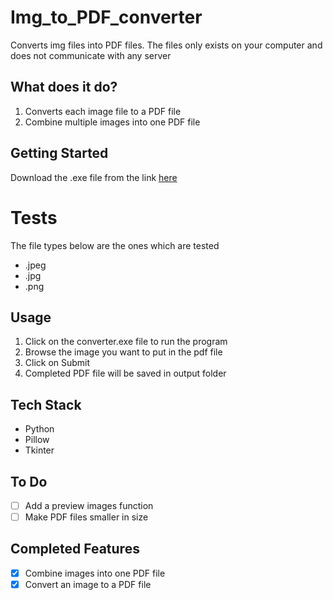 # Img_to_PDF_converter
Converts img files into PDF files.
The files only exists on your computer and does not communicate with any server

## What does it do?
1. Converts each image file to a PDF file
2. Combine multiple images into one PDF file

## Getting Started
Download the .exe file from the link
[here](https://github.com/Jh123x/Img_to_PDF_converter/releases/)


# Tests
The file types below are the ones which are tested
- .jpeg
- .jpg
- .png

## Usage
1. Click on the converter.exe file to run the program
2. Browse the image you want to put in the pdf file
3. Click on Submit
4. Completed PDF file will be saved in output folder

## Tech Stack
- Python
- Pillow
- Tkinter

## To Do
- [ ] Add a preview images function
- [ ] Make PDF files smaller in size

## Completed Features
- [x] Combine images into one PDF file
- [x] Convert an image to a PDF file
